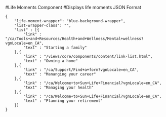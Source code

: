 #Life Moments Component
#Displays life moments
JSON Format
```
{
    "life-moment-wrapper": "blue-background-wrapper",
    "list-wrapper-class": "",
    "list" : [{
        "link" : "/ca/Tools+and+Resources/Health+and+Wellness/Mental+wellness?vgnLocale=en_CA",
        "text" : "Starting a family"
    },{
        "link" : "/views/core/components/content/link-list.html",
        "text" : "Owning a home"
    },{
        "link" : "/ca/Support/Find+a+form?vgnLocale=en_CA",
        "text" : "Mananging your career"
    },{
        "link" : "/ca/Welcome+to+Sun+Life+Financial?vgnLocale=en_CA",
        "text" : "Managing your health"
    },{
        "link" : "/ca/Welcome+to+Sun+Life+Financial?vgnLocale=en_CA",
        "text" : "Planning your retirement"
    }]
}
```

<!-- life-moment-wrapper variables available: blue-background-wrapper , yellow-background-wrapper -->